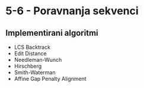 # 5-6 - Poravnanja sekvenci

## Implementirani algoritmi

* LCS Backtrack
* Edit Distance
* Needleman-Wunch
* Hirschberg
* Smith-Waterman
* Affine Gap Penalty Alignment